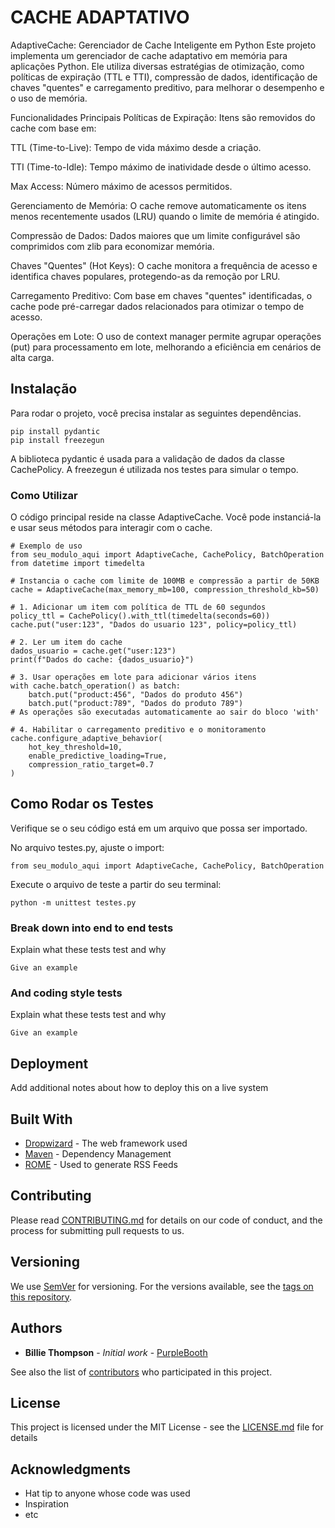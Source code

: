 # CACHE ADAPTATIVO

AdaptiveCache: Gerenciador de Cache Inteligente em Python
Este projeto implementa um gerenciador de cache adaptativo em memória para aplicações Python. Ele utiliza diversas estratégias de otimização, como políticas de expiração (TTL e TTI), compressão de dados, identificação de chaves "quentes" e carregamento preditivo, para melhorar o desempenho e o uso de memória.

Funcionalidades Principais
Políticas de Expiração: Itens são removidos do cache com base em:

TTL (Time-to-Live): Tempo de vida máximo desde a criação.

TTI (Time-to-Idle): Tempo máximo de inatividade desde o último acesso.

Max Access: Número máximo de acessos permitidos.

Gerenciamento de Memória: O cache remove automaticamente os itens menos recentemente usados (LRU) quando o limite de memória é atingido.

Compressão de Dados: Dados maiores que um limite configurável são comprimidos com zlib para economizar memória.

Chaves "Quentes" (Hot Keys): O cache monitora a frequência de acesso e identifica chaves populares, protegendo-as da remoção por LRU.

Carregamento Preditivo: Com base em chaves "quentes" identificadas, o cache pode pré-carregar dados relacionados para otimizar o tempo de acesso.

Operações em Lote: O uso de context manager permite agrupar operações (put) para processamento em lote, melhorando a eficiência em cenários de alta carga.

## Instalação

Para rodar o projeto, você precisa instalar as seguintes dependências.

```
pip install pydantic
pip install freezegun
```

A biblioteca pydantic é usada para a validação de dados da classe CachePolicy. A freezegun é utilizada nos testes para simular o tempo.

### Como Utilizar

O código principal reside na classe AdaptiveCache. Você pode instanciá-la e usar seus métodos para interagir com o cache.

```
# Exemplo de uso
from seu_modulo_aqui import AdaptiveCache, CachePolicy, BatchOperation
from datetime import timedelta

# Instancia o cache com limite de 100MB e compressão a partir de 50KB
cache = AdaptiveCache(max_memory_mb=100, compression_threshold_kb=50)

# 1. Adicionar um item com política de TTL de 60 segundos
policy_ttl = CachePolicy().with_ttl(timedelta(seconds=60))
cache.put("user:123", "Dados do usuario 123", policy=policy_ttl)

# 2. Ler um item do cache
dados_usuario = cache.get("user:123")
print(f"Dados do cache: {dados_usuario}")

# 3. Usar operações em lote para adicionar vários itens
with cache.batch_operation() as batch:
    batch.put("product:456", "Dados do produto 456")
    batch.put("product:789", "Dados do produto 789")
# As operações são executadas automaticamente ao sair do bloco 'with'

# 4. Habilitar o carregamento preditivo e o monitoramento
cache.configure_adaptive_behavior(
    hot_key_threshold=10, 
    enable_predictive_loading=True, 
    compression_ratio_target=0.7
)
```

## Como Rodar os Testes

Verifique se o seu código está em um arquivo que possa ser importado.

No arquivo testes.py, ajuste o import:

```
from seu_modulo_aqui import AdaptiveCache, CachePolicy, BatchOperation
```

Execute o arquivo de teste a partir do seu terminal:

```
python -m unittest testes.py
```

### Break down into end to end tests

Explain what these tests test and why

```
Give an example
```

### And coding style tests

Explain what these tests test and why

```
Give an example
```

## Deployment

Add additional notes about how to deploy this on a live system

## Built With

* [Dropwizard](http://www.dropwizard.io/1.0.2/docs/) - The web framework used
* [Maven](https://maven.apache.org/) - Dependency Management
* [ROME](https://rometools.github.io/rome/) - Used to generate RSS Feeds

## Contributing

Please read [CONTRIBUTING.md](https://gist.github.com/PurpleBooth/b24679402957c63ec426) for details on our code of conduct, and the process for submitting pull requests to us.

## Versioning

We use [SemVer](http://semver.org/) for versioning. For the versions available, see the [tags on this repository](https://github.com/your/project/tags). 

## Authors

* **Billie Thompson** - *Initial work* - [PurpleBooth](https://github.com/PurpleBooth)

See also the list of [contributors](https://github.com/your/project/contributors) who participated in this project.

## License

This project is licensed under the MIT License - see the [LICENSE.md](LICENSE.md) file for details

## Acknowledgments

* Hat tip to anyone whose code was used
* Inspiration
* etc

